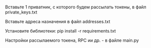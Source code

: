 Вставьте 1 приватник, с которого будем рассылать токены, в файл private_keys.txt

Вставьте адреса назначения в файл addresses.txt

Установите библиотеки:  pip install -r requirements.txt

Настройки рассылаемого токена, RPC ии др. - в файле main.py
